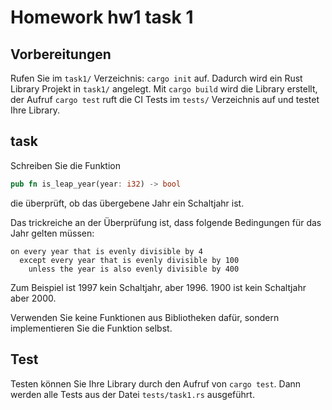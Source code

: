 # Homework hw1 task 1

## Vorbereitungen

Rufen Sie im `task1/` Verzeichnis: `cargo init` auf. Dadurch wird ein Rust Library Projekt in `task1/` angelegt. Mit `cargo build` wird die Library erstellt, der Aufruf `cargo test` ruft die CI Tests im `tests/` Verzeichnis auf und testet Ihre Library.

## task

Schreiben Sie die Funktion

```rust
pub fn is_leap_year(year: i32) -> bool
```

die überprüft, ob das übergebene Jahr ein Schaltjahr ist.

Das trickreiche an der Überprüfung ist, dass folgende Bedingungen für das Jahr gelten müssen:

```plain
on every year that is evenly divisible by 4
  except every year that is evenly divisible by 100
    unless the year is also evenly divisible by 400
```

Zum Beispiel ist 1997 kein Schaltjahr, aber 1996. 1900 ist kein Schaltjahr aber 2000.

Verwenden Sie keine Funktionen aus Bibliotheken dafür, sondern implementieren Sie die Funktion selbst.

## Test

Testen können Sie Ihre Library durch den Aufruf von `cargo test`. Dann werden alle Tests aus der Datei `tests/task1.rs` ausgeführt.

